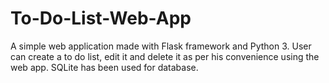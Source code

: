 # To-Do-List-Web-App
A simple web application made with Flask framework and Python 3. User can create a to do list, edit it and delete it as per his convenience using the web app. SQLite has been used for database.
